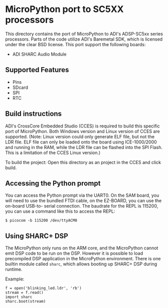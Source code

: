 MicroPython port to SC5XX processors
====================================

This directory contains the port of MicroPython to ADI's ADSP-SC5xx series
processors. Parts of the code utilize ADI's Baremetal SDK, which is licensed
under the clear BSD license. This port support the following boards:
- ADI SHARC Audio Module

Supported Features
------------------

* Pins
* SDcard
* SPI
* RTC

Build instructions
------------------

ADI's CrossCore Embedded Studio (CCES) is required to build this specific port
of MicroPython. Both Windows version and Linux version of CCES are supported. (Note: Linux version could only generate ELF file, but not the LDR file. ELF file can only be loaded onto the board using ICE-1000/2000 and running in the RAM, while the LDR file can be flashed into the SPI Flash. This is a limitation of the CCES Linux version.)

To build the project: Open this directory as an project in the CCES and click
build.

Accessing the Python prompt
---------------------------

You can access the Python prompt via the UART0. On the SAM board, you will need
to use the bundled FTDI cable, on the EZ-BOARD, you can use the on-board USB-to-
serial connection. The baudrate for the REPL is 115200, you can use a command
like this to access the REPL:
```
$ picocom -b 115200 /dev/ttyACM0
```

Using SHARC+ DSP
----------------

The MicroPython only runs on the ARM core, and the MicroPython cannot emit DSP code to be run on the DSP. However it is possible to load precompiled DSP application in the MicroPython environment. There is one builtin module called ```sharc```, which allows booting up SHARC+ DSP during runtime. 

Example:
```
f = open('blinking_led.ldr', 'rb')
stream = f.read()
import sharc
sharc.boot(stream)
```

